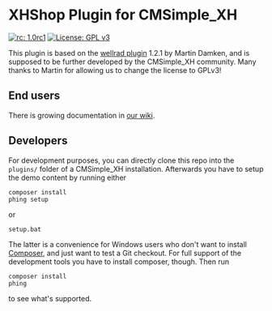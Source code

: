 XHShop Plugin for CMSimple_XH
=============================

[![rc: 1.0rc1](https://img.shields.io/badge/rc-1.0rc1-yellow.svg)](https://github.com/cmsimple-xh/xhshop/releases/tag/1.0rc1)
[![License: GPL v3](https://img.shields.io/badge/License-GPL%20v3-blue.svg)](http://www.gnu.org/licenses/gpl-3.0)

This plugin is based on the [wellrad plugin](http://www.wellrad.de/) 1.2.1 by
Martin Damken, and is supposed to be further developed by the CMSimple_XH
community. Many thanks to Martin for allowing us to change the license to GPLv3!

End users
---------

There is growing documentation in [our wiki](https://github.com/cmsimple-xh/xhshop/wiki).

Developers
----------

For development purposes, you can directly clone this repo into the `plugins/`
folder of a CMSimple_XH installation. Afterwards you have to setup the demo content
by running either
````
composer install
phing setup
````
or
````
setup.bat
````
The latter is a convenience for Windows users who don't want to install
[Composer](https://getcomposer.org/), and just want to test a Git checkout. For
full support of the development tools you have to install composer, though. Then
run
````
composer install
phing
````
to see what's supported.
